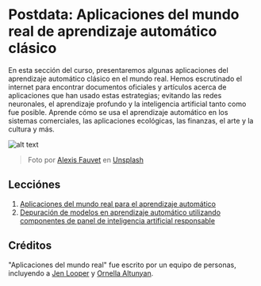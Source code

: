 # Postdata: Aplicaciones del mundo real de aprendizaje automático clásico

En esta sección del curso, presentaremos algunas aplicaciones del aprendizaje automático clásico en el mundo real. Hemos escrutinado el internet para encontrar documentos oficiales y artículos acerca de aplicaciones que han usado estas estrategias; evitando las redes neuronales, el aprendizaje profundo y la inteligencia artificial tanto como fue posible. Aprende cómo se usa el aprendizaje automático en los sistemas comerciales, las aplicaciones ecológicas, las finanzas, el arte y la cultura y más.

![alt text](image.png)

> Foto por <a href="https://unsplash.com/@childeye?utm_source=unsplash&utm_medium=referral&utm_content=creditCopyText">Alexis Fauvet</a> en <a href="https://unsplash.com/s/photos/artificial-intelligence?utm_source=unsplash&utm_medium=referral&utm_content=creditCopyText">Unsplash</a>
  
## Lecciónes

1. [Aplicaciones del mundo real para el aprendizaje automático](./1-Applications/Applications.md)
2. [Depuración de modelos en aprendizaje automático utilizando componentes de panel de inteligencia artificial responsable](./2-Debugging_ML_Models/Debuggin_Models.md)
## Créditos

"Aplicaciones del mundo real" fue escrito por un equipo de personas, incluyendo a [Jen Looper](https://twitter.com/jenlooper) y [Ornella Altunyan](https://twitter.com/ornelladotcom).